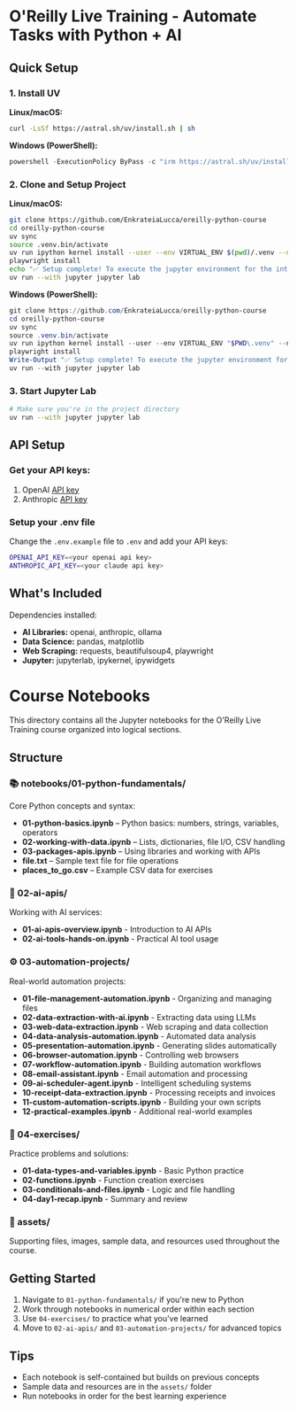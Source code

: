 # O'Reilly Live Training - Automate Tasks with Python + AI 

## Quick Setup

### 1. Install UV
**Linux/macOS:**
```bash
curl -LsSf https://astral.sh/uv/install.sh | sh
```

**Windows (PowerShell):**
```powershell
powershell -ExecutionPolicy ByPass -c "irm https://astral.sh/uv/install.ps1 | iex"
```

### 2. Clone and Setup Project

**Linux/macOS:**
```bash
git clone https://github.com/EnkrateiaLucca/oreilly-python-course
cd oreilly-python-course
uv sync
source .venv.bin/activate
uv run ipython kernel install --user --env VIRTUAL_ENV $(pwd)/.venv --name=oreilly-automate-py
playwright install
echo "✅ Setup complete! To execute the jupyter environment for the interactive notebooks run:"
uv run --with jupyter jupyter lab
```

**Windows (PowerShell):**
```powershell
git clone https://github.com/EnkrateiaLucca/oreilly-python-course
cd oreilly-python-course
uv sync
source .venv.bin/activate
uv run ipython kernel install --user --env VIRTUAL_ENV "$PWD\.venv" --name=oreilly-automate-py
playwright install
Write-Output "✅ Setup complete! To execute the jupyter environment for the interactive notebooks run:"
uv run --with jupyter jupyter lab
```

### 3. Start Jupyter Lab
```bash
# Make sure you're in the project directory
uv run --with jupyter jupyter lab
```

## API Setup

### Get your API keys:
1. OpenAI [API key](https://platform.openai.com/)
2. Anthropic [API key](https://docs.anthropic.com/en/docs/get-started)

### Setup your .env file
Change the `.env.example` file to `.env` and add your API keys:

```bash
OPENAI_API_KEY=<your openai api key>
ANTHROPIC_API_KEY=<your claude api key>
```

## What's Included
Dependencies installed:
- **AI Libraries:** openai, anthropic, ollama
- **Data Science:** pandas, matplotlib
- **Web Scraping:** requests, beautifulsoup4, playwright
- **Jupyter:** jupyterlab, ipykernel, ipywidgets

# Course Notebooks

This directory contains all the Jupyter notebooks for the O'Reilly Live Training course organized into logical sections.

## Structure

### 📚 notebooks/01-python-fundamentals/
Core Python concepts and syntax:
- **01-python-basics.ipynb** – Python basics: numbers, strings, variables, operators
- **02-working-with-data.ipynb** – Lists, dictionaries, file I/O, CSV handling
- **03-packages-apis.ipynb** – Using libraries and working with APIs
- **file.txt** – Sample text file for file operations
- **places_to_go.csv** – Example CSV data for exercises

### 🤖 02-ai-apis/
Working with AI services:
- **01-ai-apis-overview.ipynb** - Introduction to AI APIs
- **02-ai-tools-hands-on.ipynb** - Practical AI tool usage

### ⚙️ 03-automation-projects/
Real-world automation projects:
- **01-file-management-automation.ipynb** - Organizing and managing files
- **02-data-extraction-with-ai.ipynb** - Extracting data using LLMs
- **03-web-data-extraction.ipynb** - Web scraping and data collection
- **04-data-analysis-automation.ipynb** - Automated data analysis
- **05-presentation-automation.ipynb** - Generating slides automatically
- **06-browser-automation.ipynb** - Controlling web browsers
- **07-workflow-automation.ipynb** - Building automation workflows
- **08-email-assistant.ipynb** - Email automation and processing
- **09-ai-scheduler-agent.ipynb** - Intelligent scheduling systems
- **10-receipt-data-extraction.ipynb** - Processing receipts and invoices
- **11-custom-automation-scripts.ipynb** - Building your own scripts
- **12-practical-examples.ipynb** - Additional real-world examples

### 📝 04-exercises/
Practice problems and solutions:
- **01-data-types-and-variables.ipynb** - Basic Python practice
- **02-functions.ipynb** - Function creation exercises
- **03-conditionals-and-files.ipynb** - Logic and file handling
- **04-day1-recap.ipynb** - Summary and review

### 📁 assets/
Supporting files, images, sample data, and resources used throughout the course.

## Getting Started

1. Navigate to `01-python-fundamentals/` if you're new to Python
2. Work through notebooks in numerical order within each section
3. Use `04-exercises/` to practice what you've learned
4. Move to `02-ai-apis/` and `03-automation-projects/` for advanced topics

## Tips

- Each notebook is self-contained but builds on previous concepts
- Sample data and resources are in the `assets/` folder
- Run notebooks in order for the best learning experience